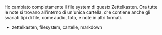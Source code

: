 Ho cambiato completamente il file system di questo Zettelkasten. Ora tutte le note si trovano all'interno di un'unica cartella, che contiene anche gli svariati tipi di file, come audio, foto, e note in altri formati.

- zettelkasten, filesystem, cartelle, markdown

